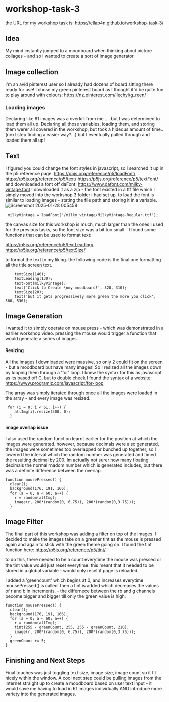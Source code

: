 # workshop-task-3
the URL for my workshop task is: https://ellap4n.github.io/workshop-task-3/

## Idea
My mind instantly jumped to a moodboard when thinking about picture collages - and so I wanted to create a sort of image generator. 

## Image collection
I'm an avid pinterest user so I already had dozens of board sitting there ready for use! 
I chose my green pinterest board as I thought it'd be quite fun to play around with colours: https://nz.pinterest.com/llechyi/g_reen/

### Loading images
Declaring like 61 images was a overkill from me .... but I was determined to load them all up. Declaring all those variables, loading them, and storing them werer all covered in the workshop, but took a hideous amount of time.. (next step finding a easier way?...) but I eventually pulled through and loaded them all up!

## Text
I figured you could change the font styles in javascript, so I searched it up in the p5 reference page:
https://p5js.org/reference/p5/loadFont/
https://p5js.org/reference/p5/text/
https://p5js.org/reference/p5/textFont/
and downloaded a font off daFont: https://www.dafont.com/milky-vintage.font
I downloaded it as a zip - the font existed in a ttf file which I simply moved into the workshop 3 folder I had set up.
to load the font is similar to loading images - stating the file path and storing it in a variable. 
![Screenshot 2025-01-28 005458](https://github.com/user-attachments/assets/9d47f51f-c5cb-41b4-844c-8e3c77571bf4)
```
 milkyVintage = loadFont("/milky_vintage/MilkyVintage-Regular.ttf");
```

the canvas size for this workshop is much, much larger than the ones I used for the previous tasks, so the font size was a bit too small - 
I found some functions that can be used to format text:

https://p5js.org/reference/p5/textLeading/
https://p5js.org/reference/p5/textSize/

to format the text to my liking. the following code is the final one formatting all the title screen text.

```
    textSize(140);
    textLeading(130);
    textFont(milkyVintage);
    text('Click to Create \nmy moodboard!', 320, 310);
    textSize(20);
    text('but it gets progressively more green the more you click', 500, 530);
```

## Image Generation 
I wanted it to simply operate on mouse press - which was demonstrated in a earlier workshop video. pressing the mouse would trigger a function that would generate a series of images. 


#### Resizing 
All the images I downloaded were massive, so only 2 could fit on the screen - but a moodboard but have many images! 
So I resized all the images down by looping them through a 'for' loop. I knew the syntax for this as javascript as its based off C, but to double check I found the syntax of a website: https://www.programiz.com/javascript/for-loop

The array was simply iterated through once all the images were loaded in the array - and every image was resized. 

```
 for (i = 0; i < 61; i++) {
    allImg[i].resize(300, 0);
  }
```

#### image overlap issue

I also used the random function learnt earlier for the position at which the images were generated. however, because decimals were also generated, the images were sometimes too overlapped or bunched up together, so I lowered the interval which the random number was generated and timed the resulting decimal by 200. Im actually not surer how many floating decimals the normal rnadom number which is generated includes, but there was a definite difference between the overlap.

```
function mousePressed() {
  clear();
  background(176, 191, 166);
  for (a = 0; a < 60; a++) {
    r = random(allImg);
    image(r, 200*(random(0, 6.75)), 200*(random(0,3.75)));
  }
```

## Image Filter

The final part of this workshop was adding a filter on top of the images. I decided to make the images take on a greener tint as the mouse is pressed again and again to stick with the green theme going on. 
I found the tint function here: https://p5js.org/reference/p5/tint/

to do this, there needed to be a count everytime the mouse was pressed or the tint value would just reset everytime. 
this meant that it needed to be stored in a global variable - would only reset if page is reloaded. 

I added a 'greencount' which begins  at 0, and increases everytime mousePressed() is called. then a tint is added which decreases the values of r and b in increments. - the differnece between the rb and g channels become bigger and bigger till only the green value is high. 
```
function mousePressed() {
  clear();
  background(176, 191, 166);
  for (a = 0; a < 60; a++) {
    r = random(allImg);
    tint(255 - greenCount, 255, 255 - greenCount, 210);
    image(r, 200*(random(0, 6.75)), 200*(random(0,3.75)));
  }
  greenCount += 5;
}
```

## Finishing and Next Steps
Final touches was just toggling text size, image size, image count so it fit nicely within the window. 
A cool next step could be pulling images from the internet straight up to create a moodboard based on user text input - it would save me having to load in 61 images individually AND introduce more variety into the generated images. 
